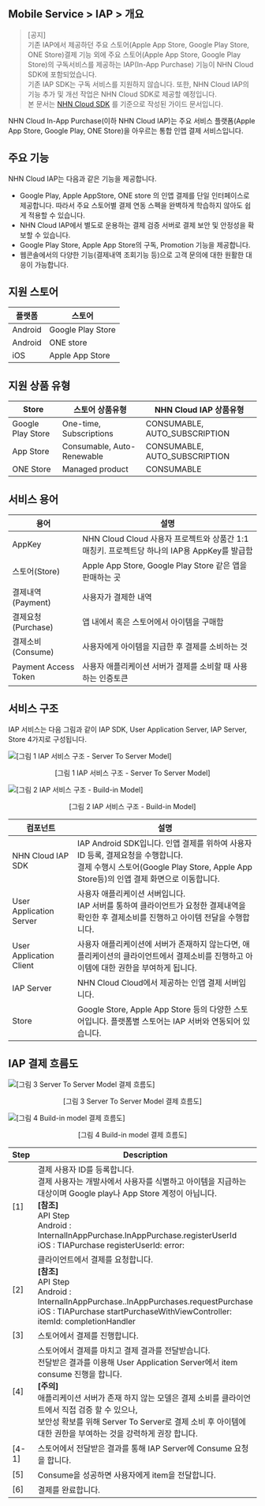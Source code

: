 ## Mobile Service > IAP > 개요

> [공지] <br>
기존 IAP에서 제공하던 주요 스토어(Apple App Store, Google Play Store, ONE Store)결제 기능 외에 주요 스토어(Apple App Store, Google Play Store)의 구독서비스를 제공하는 IAP(In-App Purchase) 기능이 NHN Cloud SDK에 포함되었습니다.<br>
기존 IAP SDK는 구독 서비스를 지원하지 않습니다. 또한, NHN Cloud IAP의 기능 추가 및 개선 작업은 NHN Cloud SDK로 제공할 예정입니다.<br>
본 문서는 [NHN Cloud SDK](http://docs.toast.com/ko/TOAST/ko/toast-sdk/overview/) 를 기준으로 작성된 가이드 문서입니다.


NHN Cloud In-App Purchase(이하 NHN Cloud IAP)는 주요 서비스 플랫폼(Apple App Store, Google Play, ONE Store)을 아우르는 통합 인앱 결제 서비스입니다.


## 주요 기능

NHN Cloud IAP는 다음과 같은 기능을 제공합니다.

* Google Play, Apple AppStore, ONE store 의 인앱 결제를 단일 인터페이스로 제공합니다. 따라서 주요 스토어별 결제 연동 스펙을 완벽하게 학습하지 않아도 쉽게 적용할 수 있습니다.
* NHN Cloud IAP에서 별도로 운용하는 결제 검증 서버로 결제 보안 및 안정성을 확보할 수 있습니다.
* Google Play Store, Apple App Store의 구독, Promotion 기능을 제공합니다.
* 웹콘솔에서의 다양한 기능(결제내역 조회기능 등)으로 고객 문의에 대한 원활한 대응이 가능합니다.


## 지원 스토어

| 플랫폼 | 스토어 |
| --- | --- |
| Android | Google Play Store|
| Android | ONE store|
| iOS | Apple App Store|

## 지원 상품 유형

| Store | 스토어 상품유형| NHN Cloud IAP 상품유형|    
|---|---|---|
| Google Play Store| One-time, Subscriptions | CONSUMABLE, AUTO_SUBSCRIPTION |
| App Store| Consumable, Auto-Renewable | CONSUMABLE, AUTO_SUBSCRIPTION |
| ONE Store|	Managed product | CONSUMABLE|

## 서비스 용어


| 용어 | 설명 |
| --- | --- |
| AppKey | NHN Cloud Cloud 사용자 프로젝트와 상품간 1:1 매칭키. 프로젝트당 하나의 IAP용 AppKey를 발급함 |
| 스토어(Store) | Apple App Store, Google Play Store 같은 앱을 판매하는 곳 |
| 결제내역(Payment) | 사용자가 결제한 내역 |
| 결제요청(Purchase) | 앱 내에서 혹은 스토어에서 아이템을 구매함 |
| 결제소비(Consume) | 사용자에게 아이템을 지급한 후 결제를 소비하는 것 |
| Payment Access Token | 사용자 애플리케이션 서버가 결제를 소비할 때 사용하는 인증토큰 |

## 서비스 구조

IAP 서비스는 다음 그림과 같이 IAP SDK, User Application Server, IAP Server, Store 4가지로 구성됩니다.

![[그림 1 IAP 서비스 구조 - Server To Server Model]](http://static.toastoven.net/prod_iap/iap_n_1.png)
<center>[그림 1 IAP 서비스 구조 - Server To Server Model]</center>

![[그림 2 IAP 서비스 구조 - Build-in Model]](http://static.toastoven.net/prod_iap/iap_n_23.png)
<center>[그림 2 IAP 서비스 구조 - Build-in Model]</center>

| 컴포넌트 | 설명 |
| ----- | --- |
| NHN Cloud IAP SDK | IAP Android SDK입니다. 인앱 결제를 위하여 사용자ID 등록, 결제요청을 수행합니다. <br>결제 수행시 스토어(Google Play Store, Apple App Store등)의 인앱 결제 화면으로 이동합니다. |
| User Application Server | 사용자 애플리케이션 서버입니다. <br>IAP 서버를 통하여 클라이언트가 요청한 결제내역을 확인한 후 결제소비를 진행하고 아이템 전달을 수행합니다. |
| User Application Client | 사용자 애플리케이션에 서버가 존재하지 않는다면, 애플리케이션의 클라이언트에서 결제소비를 진행하고 아이템에 대한 권한을 부여하게 됩니다. |
| IAP Server | NHN Cloud Cloud에서 제공하는 인앱 결제 서버입니다. |
| Store | Google Store, Apple App Store 등의 다양한 스토어입니다. 플랫폼별 스토어는 IAP 서버와 연동되어 있습니다. |


## IAP 결제 흐름도


![[그림 3 Server To Server Model 결제 흐름도]](http://static.toastoven.net/prod_iap/iap_n_28.png)
<center>[그림 3 Server To Server Model 결제 흐름도]</center>

![[그림 4 Build-in model 결제 흐름도]](http://static.toastoven.net/prod_iap/iap_n_29.png)
<center>[그림 4 Build-in model 결제 흐름도]</center>


| Step | Description |
| ---------- | ----------- |
| [1] | 결제 사용자 ID를 등록합니다. <br>결제 사용자는 개발사에서 사용자를 식별하고 아이템을 지급하는 대상이며 Google play나 App Store 계정이 아닙니다.<br>**[참조]** <br>API Step<br>Android : InternalInAppPurchase.InAppPurchase.registerUserId<br>iOS : TIAPurchase registerUserId: error: |
| [2] | 클라이언트에서 결제를 요청합니다.<br>**[참조]** <br>API Step<br>Android : InternalInAppPurchase..InAppPurchases.requestPurchase<br>iOS : TIAPurchase startPurchaseWithViewController: itemId: completionHandler |
| [3] | 스토어에서 결제를 진행합니다. |
| [4] | 스토어에서 결제를 마치고 결제 결과를 전달받습니다.<br>전달받은 결과를 이용해 User Application Server에서 item consume 진행을 합니다.<br>**[주의]** <br>애플리케이션 서버가 존재 하지 않는 모델은 결제 소비를 클라이언트에서 직접 검증 할 수 있으나, <br/> 보안성 확보를 위해 Server To Server로 결제 소비 후 아이템에 대한 권한을 부여하는 것을 강력하게 권장 합니다. |
| [4-1]| 스토어에서 전달받은 결과를 통해 IAP Server에 Consume 요청을 합니다. |
| [5] | Consume을 성공하면 사용자에게 item을 전달합니다. |
| [6] | 결제를 완료합니다. |
